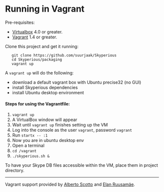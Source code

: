 Running in Vagrant
==================

Pre-requisites:

- [Virtualbox](https://www.virtualbox.org/) 4.0 or greater.
- [Vagrant](http://www.vagrantup.com/) 1.4 or greater.

Clone this project and get it running:

```
   git clone https://github.com/suurjaak/Skyperious
   cd Skyperious/packaging
   vagrant up
```

A `vagrant up` will do the following:

- download a default vagrant box with Ubuntu precise32 (no GUI)
- install Skyperious dependencies
- install Ubuntu desktop environment

#### Steps for using the Vagrantfile:

1. `vagrant up`
2. A VirtualBox window will appear
3. Wait until `vagrant up` finishes setting up the VM
4. Log into the console as the user `vagrant`, password `vagrant`
5. Run `startx -- :1`
6. Now you are in ubuntu desktop env
7. Open a terminal
8. `cd /vagrant`
9. `./skyperious.sh &`

To have your Skype DB files accessible within the VM, place them in project directory.

---

Vagrant support provided by [Alberto Scotto](https://github.com/alb-i986) 
and [Elan Ruusamäe](https://github.com/glensc).
